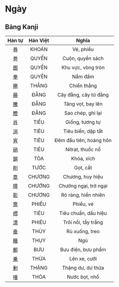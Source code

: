 
# Ngày

## Bảng Kanji

| Hán tự | Hán Việt | Nghĩa |
| :---: | :---: | :---: |
| [券](https://www.tiengnhatdongian.com/kanji/giai-nghia-kanji-%E5%88%B8) | KHOÁN | Vé, phiếu |
| [巻](https://www.tiengnhatdongian.com/kanji/giai-nghia-kanji-%E5%B7%BB) | QUYỂN | Cuộn, quyển sách |
| [圏](https://www.tiengnhatdongian.com/kanji/giai-nghia-kanji-%E5%9C%8F) | QUYỂN | Khu vực, vòng tròn |
| [拳](https://www.tiengnhatdongian.com/kanji/giai-nghia-kanji-%E6%8B%B3) | QUYỀN | Nắm đấm |
| [勝](https://www.tiengnhatdongian.com/kanji/giai-nghia-kanji-%E5%8B%9D) | THẮNG | Chiến thắng |
| [藤](https://www.tiengnhatdongian.com/kanji/giai-nghia-kanji-%E8%97%A4) | ĐẰNG | Cây đằng, cây tử đằng |
| [騰](https://www.tiengnhatdongian.com/kanji/giai-nghia-kanji-%E9%A8%B0) | ĐẰNG | Tăng vọt, bay lên |
| [謄](https://www.tiengnhatdongian.com/kanji/giai-nghia-kanji-%E8%AC%84) | ĐẰNG | Sao chép, ghi lại |
| [肖](https://www.tiengnhatdongian.com/kanji/giai-nghia-kanji-%E8%82%96) | TIẾU | Giống, tương tự |
| [消](https://www.tiengnhatdongian.com/kanji/giai-nghia-kanji-%E6%B6%88) | TIÊU | Tiêu biến, dập tắt |
| [宵](https://www.tiengnhatdongian.com/kanji/giai-nghia-kanji-%E5%AE%B5) | TIÊU | Đêm đầu tiên, hoàng hôn |
| [硝](https://www.tiengnhatdongian.com/kanji/giai-nghia-kanji-%E7%A1%9D) | TIÊU | Nitrat, thuốc nổ |
| [鎖](https://www.tiengnhatdongian.com/kanji/giai-nghia-kanji-%E9%8E%96) | TỎA | Khóa, xích |
| [削](https://www.tiengnhatdongian.com/kanji/giai-nghia-kanji-%E5%89%8A) | TƯỚC | Gọt, cắt |
| [章](https://www.tiengnhatdongian.com/kanji/giai-nghia-kanji-%E7%AB%A0) | CHƯƠNG | Chương, huy hiệu |
| [障](https://www.tiengnhatdongian.com/kanji/giai-nghia-kanji-%E9%9A%9C) | CHƯỚNG | Chướng ngại, trở ngại |
| [彰](https://www.tiengnhatdongian.com/kanji/giai-nghia-kanji-%E5%BD%B0) | CHƯƠNG | Rõ ràng, hiển nhiên |
| [票](https://www.tiengnhatdongian.com/kanji/giai-nghia-kanji-%E7%A5%A8) | PHIẾU | Phiếu, vé |
| [標](https://www.tiengnhatdongian.com/kanji/giai-nghia-kanji-%E6%A8%99) | TIÊU | Tiêu chuẩn, dấu hiệu |
| [漂](https://www.tiengnhatdongian.com/kanji/giai-nghia-kanji-%E6%BC%82) | PHIÊU | Trôi nổi, tẩy trắng |
| [垂](https://www.tiengnhatdongian.com/kanji/giai-nghia-kanji-%E5%9E%82) | THÙY | Rủ xuống, treo |
| [睡](https://www.tiengnhatdongian.com/kanji/giai-nghia-kanji-%E7%9D%A1) | THỤY | Ngủ |
| [郵](https://www.tiengnhatdongian.com/kanji/giai-nghia-kanji-%E9%83%B5) | BƯU | Bưu điện, bưu phẩm |
| [乗](https://www.tiengnhatdongian.com/kanji/giai-nghia-kanji-%E4%B9%97) | THỪA | Lên xe, cưỡi |
| [剰](https://www.tiengnhatdongian.com/kanji/giai-nghia-kanji-%E5%89%B0) | THẶNG | Thặng dư, dư thừa |
| [唾](https://www.tiengnhatdongian.com/kanji/giai-nghia-kanji-%E5%94%BE) | THÓA | Nước bọt, nhổ |

